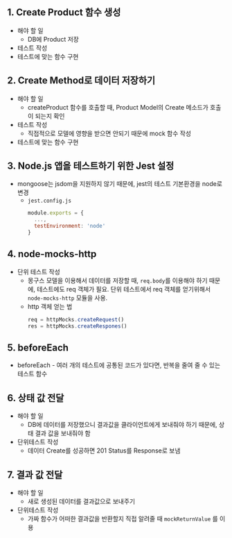 ## 1. Create Product 함수 생성
* 해야 할 일
  * DB에 Product 저장
* 테스트 작성
* 테스트에 맞는 함수 구현

## 2. Create Method로 데이터 저장하기
* 해야 할 일
  * createProduct 함수를 호출할 때, Product Model의 Create 메소드가 호출이 되는지 확인
* 테스트 작성
  * 직접적으로 모델에 영향을 받으면 안되기 때문에 mock 함수 작성
* 테스트에 맞는 함수 구현

## 3. Node.js 앱을 테스트하기 위한 Jest 설정
* mongoose는 jsdom을 지원하지 않기 때문에, jest의 테스트 기본환경을 node로 변경
  * `jest.config.js`
    ```js
    module.exports = {
      ...,
      testEnvironment: 'node'
    }
    ```

## 4. node-mocks-http
* 단위 테스트 작성
  * 몽구스 모델을 이용해서 데이터를 저장할 때, `req.body`를 이용해야 하기 때문에, 테스트에도 req 객체가 필요. 단위 테스트에서 req 객체를 얻기위해서 `node-mocks-http` 모듈을 사용.
  * http 객체 얻는 법
    ```js
    req = httpMocks.createRequest()
    res = httpMocks.createRespones()
    ```

## 5. beforeEach
* beforeEach - 여러 개의 테스트에 공통된 코드가 있다면, 반복을 줄여 줄 수 있는 테스트 함수

## 6. 상태 값 전달
* 해야 할 일
  * DB에 데이터를 저장했으니 결과값을 클라이언트에게 보내줘야 하기 때문에, 상태 결과 값을 보내줘야 함
* 단위테스트 작성
  * 데이터 Create를 성공하면 201 Status를 Response로 보냄

## 7. 결과 값 전달
* 해야 할 일
  * 새로 생성된 데이터를 결과값으로 보내주기
* 단위테스트 작성
  * 가짜 함수가 어떠한 결과값을 반환할지 직접 알려줄 때 `mockReturnValue` 를 이용
